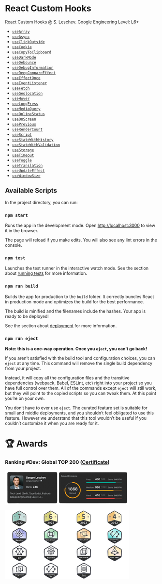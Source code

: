 
# React Custom Hooks

React Custom Hooks @ S. Leschev. Google Engineering Level: L6+

- [`useArray`](https://github.com/sergeyleschev/react-custom-hooks/blob/main/src/hooks/useArray/useArray.js)
- [`useAsync`](https://github.com/sergeyleschev/react-custom-hooks/blob/main/src/hooks/useAsync/useAsync.js)
- [`useClickOutside`](https://github.com/sergeyleschev/react-custom-hooks/blob/main/src/hooks/useClickOutside/useClickOutside.js)
- [`useCookie`](https://github.com/sergeyleschev/react-custom-hooks/blob/main/src/hooks/useCookie/useCookie.js)
- [`useCopyToClipboard`](https://github.com/sergeyleschev/react-custom-hooks/tree/main/src/hooks/useCopyToClipboard)
- [`useDarkMode`](https://github.com/sergeyleschev/react-custom-hooks/blob/main/src/hooks/useDarkMode/useDarkMode.js)
- [`useDebounce`](https://github.com/sergeyleschev/react-custom-hooks/blob/main/src/hooks/useDebounce/useDebounce.js)
- [`useDebugInformation`](https://github.com/sergeyleschev/react-custom-hooks/blob/main/src/hooks/useDebugInformation/useDebugInformation.js)
- [`useDeepCompareEffect`](https://github.com/sergeyleschev/react-custom-hooks/tree/main/src/hooks/useDeepCompareEffect)
- [`useEffectOnce`](https://github.com/sergeyleschev/react-custom-hooks/blob/main/src/hooks/useEffectOnce/useEffectOnce.js)
- [`useEventListener`](https://github.com/sergeyleschev/react-custom-hooks/blob/main/src/hooks/useEventListener/useEventListener.js)
- [`useFetch`](https://github.com/sergeyleschev/react-custom-hooks/blob/main/src/hooks/useFetch/useFetch.js)
- [`useGeolocation`](https://github.com/sergeyleschev/react-custom-hooks/blob/main/src/hooks/useGeolocation/useGeolocation.js)
- [`useHover`](https://github.com/sergeyleschev/react-custom-hooks/blob/main/src/hooks/useHover/useHover.js)
- [`useLongPress`](https://github.com/sergeyleschev/react-custom-hooks/blob/main/src/hooks/useLongPress.js/useLongPress.js)
- [`useMediaQuery`](https://github.com/sergeyleschev/react-custom-hooks/blob/main/src/hooks/useMediaQuery/useMediaQuery.js)
- [`useOnlineStatus`](https://github.com/sergeyleschev/react-custom-hooks/blob/main/src/hooks/useOnlineStatus/useOnlineStatus.js)
- [`useOnScreen`](https://github.com/sergeyleschev/react-custom-hooks/blob/main/src/hooks/useOnScreen/useOnScreen.js)
- [`usePrevious`](https://github.com/sergeyleschev/react-custom-hooks/blob/main/src/hooks/usePrevious/usePrevious.js)
- [`useRenderCount`](https://github.com/sergeyleschev/react-custom-hooks/blob/main/src/hooks/useRenderCount/useRenderCount.js)
- [`useScript`](https://github.com/sergeyleschev/react-custom-hooks/blob/main/src/hooks/useScript/useScript.js)
- [`useStateWithHistory`](https://github.com/sergeyleschev/react-custom-hooks/blob/main/src/hooks/useStateWithHistory/useStateWithHistory.js)
- [`useStateWithValidation`](https://github.com/sergeyleschev/react-custom-hooks/blob/main/src/hooks/useStateWithValidation/useStateWithValidation.js)
- [`useStorage`](https://github.com/sergeyleschev/react-custom-hooks/blob/main/src/hooks/useStorage/useStorage.js)
- [`useTimeout`](https://github.com/sergeyleschev/react-custom-hooks/blob/main/src/hooks/useTimeout/useTimeout.js)
- [`useToggle`](https://github.com/sergeyleschev/react-custom-hooks/blob/main/src/hooks/useToggle/useToggle.js)
- [`useTranslation`](https://github.com/sergeyleschev/react-custom-hooks/blob/main/src/hooks/useTranslation/useTranslation.js)
- [`useUpdateEffect`](https://github.com/sergeyleschev/react-custom-hooks/blob/main/src/hooks/useUpdateEffect/useUpdateEffect.js)
- [`useWindowSize`](https://github.com/sergeyleschev/react-custom-hooks/blob/main/src/hooks/useWindowSize/useWindowSize.js)


## Available Scripts

In the project directory, you can run:

### `npm start`

Runs the app in the development mode.
Open [http://localhost:3000](http://localhost:3000) to view it in the browser.

The page will reload if you make edits.
You will also see any lint errors in the console.

### `npm test`

Launches the test runner in the interactive watch mode.
See the section about [running tests](https://facebook.github.io/create-react-app/docs/running-tests) for more information.

### `npm run build`

Builds the app for production to the `build` folder.
It correctly bundles React in production mode and optimizes the build for the best performance.

The build is minified and the filenames include the hashes.
Your app is ready to be deployed!

See the section about [deployment](https://facebook.github.io/create-react-app/docs/deployment) for more information.

### `npm run eject`

**Note: this is a one-way operation. Once you `eject`, you can’t go back!**

If you aren’t satisfied with the build tool and configuration choices, you can `eject` at any time. This command will remove the single build dependency from your project.

Instead, it will copy all the configuration files and the transitive dependencies (webpack, Babel, ESLint, etc) right into your project so you have full control over them. All of the commands except `eject` will still work, but they will point to the copied scripts so you can tweak them. At this point you’re on your own.

You don’t have to ever use `eject`. The curated feature set is suitable for small and middle deployments, and you shouldn’t feel obligated to use this feature. However we understand that this tool wouldn’t be useful if you couldn’t customize it when you are ready for it.

# 🏆 Awards
### Ranking #Dev: Global TOP 200 ([Certificate](https://leetcode.com/sergeyleschev/))
<a href="https://leetcode.com/sergeyleschev/"><img src="https://github.com/sergeyleschev/sergeyleschev/blob/main/leetcode-ranking.png?raw=true" alt="drawing" width="410"/></a>

<a href="https://leetcode.com/sergeyleschev/"><img src="https://github.com/sergeyleschev/sergeyleschev/blob/main/leetcode-medals.png?raw=true" alt="drawing" width="410"/></a>
